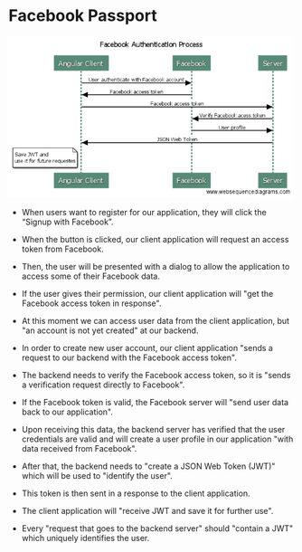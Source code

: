 # Facebook Passport

![Demo](images/demo.png)

- When users want to register for our application, they will click the “Signup with Facebook”. 

- When the button is clicked, our client application will request an access token from Facebook. 

- Then, the user will be presented with a dialog to allow the application to access some of their Facebook data.

- If the user gives their permission, our client application will "get the Facebook access token in response".

- At this moment we can access user data from the client application, but "an account is not yet created" at our backend.

- In order to create new user account, our client application "sends a request to our backend with the Facebook access token".

- The backend needs to verify the Facebook access token, so it is "sends a verification request directly to Facebook".

- If the Facebook token is valid, the Facebook server will "send user data back to our application".

- Upon receiving this data, the backend server has verified that the user credentials are valid and will create a user profile in our application "with data received from Facebook".

- After that, the backend needs to "create a JSON Web Token (JWT)" which will be used to "identify the user".

- This token is then sent in a response to the client application. 

- The client application will "receive JWT and save it for further use".

- Every "request that goes to the backend server" should "contain a JWT" which uniquely identifies the user.